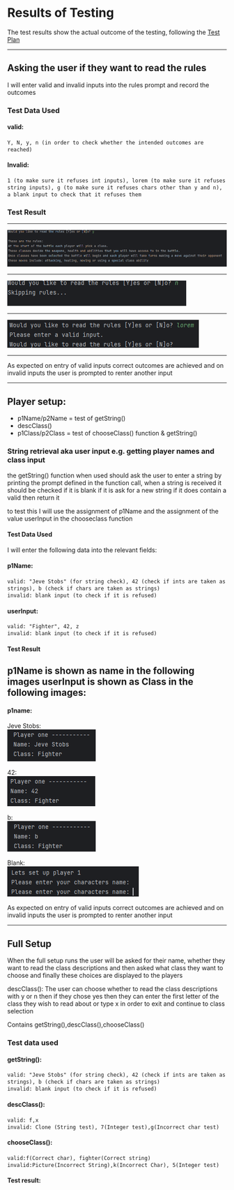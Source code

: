 # Results of Testing

The test results show the actual outcome of the testing, following the [Test Plan](test-plan.md)

---

## Asking the user if they want to read the rules

I will enter valid and invalid inputs into the rules prompt and record the outcomes

### Test Data Used

#### valid: 
    Y, N, y, n (in order to check whether the intended outcomes are reached)
#### Invalid: 
    1 (to make sure it refuses int inputs), lorem (to make sure it refuses string inputs), g (to make sure it refuses chars other than y and n), a blank input to check that it refuses them 

### Test Result

---

![rules-y.png](screenshots/rules-y.png)

---
![rules-n.png](screenshots/rules-n.png)

---
![rules-lorem.png](screenshots/rules-lorem.png)

---
As expected on entry of valid inputs correct outcomes are achieved and on invalid inputs the user is prompted to renter another input

---

## Player setup: 
* p1Name/p2Name = test of getString() 
* descClass()
* p1Class/p2Class = test of chooseClass() function & getString()


### String retrieval aka user input e.g. getting player names and class input

the getString() function when used should ask the user to enter a string by printing the
prompt defined in the function call, when a string is received it should be checked if it is blank if it is ask
for a new string if it does contain a valid then return it

to test this I will use the assignment of p1Name and the assignment of the value userInput in the chooseclass function

#### Test Data Used
I will enter the following data into the relevant fields:

#### p1Name:
    valid: "Jeve Stobs" (for string check), 42 (check if ints are taken as strings), b (check if chars are taken as strings)
    invalid: blank input (to check if it is refused)

#### userInput:
    valid: "Fighter", 42, z
    invalid: blank input (to check if it is refused)

#### Test Result
p1Name is shown as name in the following images 
userInput is shown as Class in the following images:
---
#### p1name:  

Jeve Stobs:  
![getString()JeveStobsP1Name.png](screenshots/getString()JeveStobsP1Name.png)  
    
42:  
![getString()42P1Name.png](screenshots/getString%28%2942P1Name.png)
    
b:  
![getString()bP1Name.png](screenshots/getString()bP1Name.png)  
    
Blank:  
![getStringblankP1Name.png](screenshots/getString()blankP1Name.png)  

As expected on entry of valid inputs correct outcomes are achieved and on invalid inputs the user is prompted to renter another input

---
## Full Setup
When the full setup runs the user will be asked for their name, whether they
want to read the class descriptions and then asked what class they want to choose
and finally these choices are displayed to the players

descClass():
The user can choose whether to read the class descriptions with y or n then
if they chose yes then they can enter the first letter of the class they wish to
read about or type x in order to exit and continue to class selection

Contains getString(),descClass(),chooseClass()

### Test data used 
#### getString():
    valid: "Jeve Stobs" (for string check), 42 (check if ints are taken as strings), b (check if chars are taken as strings)  
    invalid: blank input (to check if it is refused)
#### descClass():
    valid: f,x
    invalid: Clone (String test), 7(Integer test),g(Incorrect char test)
#### chooseClass():
    valid:f(Correct char), fighter(Correct string)
    invalid:Picture(Incorrect String),k(Incorrect Char), 5(Integer test)

#### Test result:
